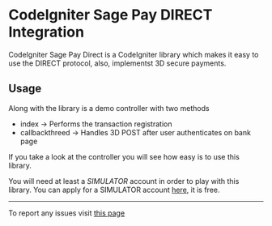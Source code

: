 CodeIgniter Sage Pay DIRECT Integration
================

CodeIgniter Sage Pay Direct is a CodeIgniter library which makes it easy to use the DIRECT protocol, also, implementst 3D secure payments.

Usage
-----

Along with the library is a demo controller with two methods

- index -> Performs the transaction registration
- callbackthreed -> Handles 3D POST after user authenticates on bank page

If you take a look at the controller you will see how easy is to use this library.

You will need at least a _SIMULATOR_ account in order to play with this library. You can apply for a SIMULATOR account [here](http://j.mp/mSVIVk), it is free.

---

To report any issues visit [this page](https://github.com/centerax/codeigniter-sage-pay-direct/issues)